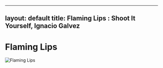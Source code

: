 
---
layout: default
title: Flaming Lips : Shoot It Yourself, Ignacio Galvez
---

# Flaming Lips

![Flaming Lips](http://assets.farmhouse.co/publishing/1-shoot-it-yourself/images/flaming-lips-1.jpg)
